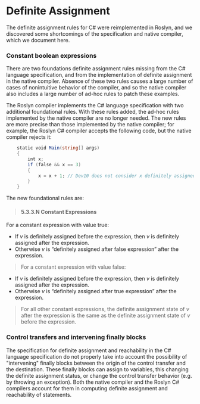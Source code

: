 Definite Assignment
===================

The definite assignment rules for C# were reimplemented in Roslyn, and we discovered some shortcomings of the specification and native compiler, which we document here.

### Constant boolean expressions

There are two foundations definite assignment rules missing from the C# language specification, and from the implementation of definite assignment in the native compiler. Absence of these two rules causes a large number of cases of nonintuitive behavior of the compiler, and so the native compiler also includes a large number of ad-hoc rules to patch these examples.

The Roslyn compiler implements the C# language specification with two additional foundational rules. With these rules added, the ad-hoc rules implemented by the native compiler are no longer needed. The new rules are more precise than those implemented by the native compiler; for example, the Roslyn C# compiler accepts the following code, but the native compiler rejects it:

```cs
    static void Main(string[] args)
    {
        int x;
        if (false && x == 3)
        {
            x = x + 1; // Dev10 does not consider x definitely assigned
        }
    }
```

The new foundational rules are:

> #### 5.3.3.N Constant Expressions
For a constant expression with value true:
 - If *v* is definitely assigned before the expression,
   then *v* is definitely assigned after the expression.
 - Otherwise *v* is “definitely assigned after false expression”
   after the expression.

>For a constant expression with value false:
 - If *v* is definitely assigned before the expression,
   then *v* is definitely assigned after the expression.
 - Otherwise *v* is “definitely assigned after true expression” after the expression.

>For all other constant expressions, the definite assignment state of *v* after the expression is the same as the definite assignment state of *v* before the expression.

### Control transfers and intervening finally blocks

The specification for definite assignment and reachability in the C# language specification do not properly take into account the possibility of "intervening" finally blocks between the origin of the control transfer and the destination. These finally blocks can assign to variables, this changing the definite assignment status, or change the control transfer behavior (e.g. by throwing an exception). Both the native compiler and the Roslyn C# compilers account for them in computing definite assignment and reachability of statements.
